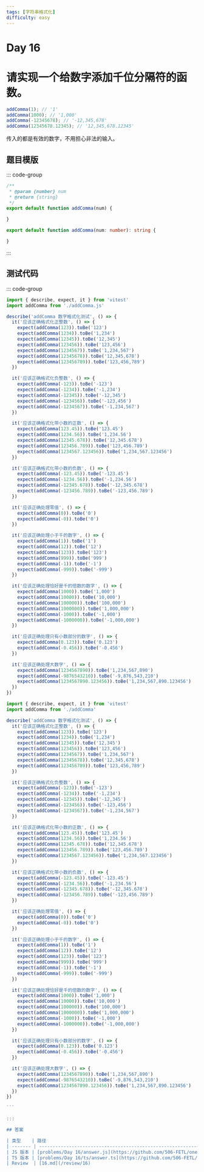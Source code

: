 ```yaml
---
tags: [字符串格式化]
difficulty: easy
---
```


# Day 16

# 请实现一个给数字添加千位分隔符的函数。

```js
addComma(1); // '1'
addComma(1000); // '1,000'
addComma(-12345678); // '-12,345,678'
addComma(12345678.12345); // '12,345,678.12345'
```

传入的都是有效的数字，不用担心非法的输入。

## 题目模版

::: code-group

```js [addComma.js]
/**
 * @param {number} num
 * @return {string}
 */
export default function addComma(num) {

}
```

```ts [addComma.ts]
export default function addComma(num: number): string {

}

```

:::

## 测试代码

::: code-group

```js [addComma.spec.js]
import { describe, expect, it } from 'vitest'
import addComma from './addComma.js'

describe('addComma 数字格式化测试', () => {
  it('应该正确格式化正整数', () => {
    expect(addComma(123)).toBe('123')
    expect(addComma(1234)).toBe('1,234')
    expect(addComma(12345)).toBe('12,345')
    expect(addComma(123456)).toBe('123,456')
    expect(addComma(1234567)).toBe('1,234,567')
    expect(addComma(12345678)).toBe('12,345,678')
    expect(addComma(123456789)).toBe('123,456,789')
  })

  it('应该正确格式化负整数', () => {
    expect(addComma(-123)).toBe('-123')
    expect(addComma(-1234)).toBe('-1,234')
    expect(addComma(-12345)).toBe('-12,345')
    expect(addComma(-123456)).toBe('-123,456')
    expect(addComma(-1234567)).toBe('-1,234,567')
  })

  it('应该正确格式化带小数的正数', () => {
    expect(addComma(123.45)).toBe('123.45')
    expect(addComma(1234.56)).toBe('1,234.56')
    expect(addComma(12345.678)).toBe('12,345.678')
    expect(addComma(123456.789)).toBe('123,456.789')
    expect(addComma(1234567.123456)).toBe('1,234,567.123456')
  })

  it('应该正确格式化带小数的负数', () => {
    expect(addComma(-123.45)).toBe('-123.45')
    expect(addComma(-1234.56)).toBe('-1,234.56')
    expect(addComma(-12345.678)).toBe('-12,345.678')
    expect(addComma(-123456.789)).toBe('-123,456.789')
  })

  it('应该正确处理零值', () => {
    expect(addComma(0)).toBe('0')
    expect(addComma(-0)).toBe('0')
  })

  it('应该正确处理小于千的数字', () => {
    expect(addComma(1)).toBe('1')
    expect(addComma(12)).toBe('12')
    expect(addComma(123)).toBe('123')
    expect(addComma(999)).toBe('999')
    expect(addComma(-1)).toBe('-1')
    expect(addComma(-999)).toBe('-999')
  })

  it('应该正确处理恰好是千的倍数的数字', () => {
    expect(addComma(1000)).toBe('1,000')
    expect(addComma(10000)).toBe('10,000')
    expect(addComma(100000)).toBe('100,000')
    expect(addComma(1000000)).toBe('1,000,000')
    expect(addComma(-1000)).toBe('-1,000')
    expect(addComma(-1000000)).toBe('-1,000,000')
  })

  it('应该正确处理只有小数部分的数字', () => {
    expect(addComma(0.123)).toBe('0.123')
    expect(addComma(-0.456)).toBe('-0.456')
  })

  it('应该正确处理大数字', () => {
    expect(addComma(1234567890)).toBe('1,234,567,890')
    expect(addComma(-9876543210)).toBe('-9,876,543,210')
    expect(addComma(1234567890.123456)).toBe('1,234,567,890.123456')
  })
})

```

````ts [addComma.spec.ts]
import { describe, expect, it } from 'vitest'
import addComma from './addComma'

describe('addComma 数字格式化测试', () => {
  it('应该正确格式化正整数', () => {
    expect(addComma(123)).toBe('123')
    expect(addComma(1234)).toBe('1,234')
    expect(addComma(12345)).toBe('12,345')
    expect(addComma(123456)).toBe('123,456')
    expect(addComma(1234567)).toBe('1,234,567')
    expect(addComma(12345678)).toBe('12,345,678')
    expect(addComma(123456789)).toBe('123,456,789')
  })

  it('应该正确格式化负整数', () => {
    expect(addComma(-123)).toBe('-123')
    expect(addComma(-1234)).toBe('-1,234')
    expect(addComma(-12345)).toBe('-12,345')
    expect(addComma(-123456)).toBe('-123,456')
    expect(addComma(-1234567)).toBe('-1,234,567')
  })

  it('应该正确格式化带小数的正数', () => {
    expect(addComma(123.45)).toBe('123.45')
    expect(addComma(1234.56)).toBe('1,234.56')
    expect(addComma(12345.678)).toBe('12,345.678')
    expect(addComma(123456.789)).toBe('123,456.789')
    expect(addComma(1234567.123456)).toBe('1,234,567.123456')
  })

  it('应该正确格式化带小数的负数', () => {
    expect(addComma(-123.45)).toBe('-123.45')
    expect(addComma(-1234.56)).toBe('-1,234.56')
    expect(addComma(-12345.678)).toBe('-12,345.678')
    expect(addComma(-123456.789)).toBe('-123,456.789')
  })

  it('应该正确处理零值', () => {
    expect(addComma(0)).toBe('0')
    expect(addComma(-0)).toBe('0')
  })

  it('应该正确处理小于千的数字', () => {
    expect(addComma(1)).toBe('1')
    expect(addComma(12)).toBe('12')
    expect(addComma(123)).toBe('123')
    expect(addComma(999)).toBe('999')
    expect(addComma(-1)).toBe('-1')
    expect(addComma(-999)).toBe('-999')
  })

  it('应该正确处理恰好是千的倍数的数字', () => {
    expect(addComma(1000)).toBe('1,000')
    expect(addComma(10000)).toBe('10,000')
    expect(addComma(100000)).toBe('100,000')
    expect(addComma(1000000)).toBe('1,000,000')
    expect(addComma(-1000)).toBe('-1,000')
    expect(addComma(-1000000)).toBe('-1,000,000')
  })

  it('应该正确处理只有小数部分的数字', () => {
    expect(addComma(0.123)).toBe('0.123')
    expect(addComma(-0.456)).toBe('-0.456')
  })

  it('应该正确处理大数字', () => {
    expect(addComma(1234567890)).toBe('1,234,567,890')
    expect(addComma(-9876543210)).toBe('-9,876,543,210')
    expect(addComma(1234567890.123456)).toBe('1,234,567,890.123456')
  })
})

```

:::

## 答案

| 类型    | 路径                                                                                                                      |
| ------- | ------------------------------------------------------------------------------------------------------------------------- |
| JS 版本 | [problems/Day 16/answer.js](https://github.com/506-FETL/one-question-per-day/blob/main/problems/Day%2016/answer.js)       |
| TS 版本 | [problems/Day 16/ts/answer.ts](https://github.com/506-FETL/one-question-per-day/blob/main/problems/Day%2016/ts/answer.ts) |
| Review  | [16.md](/review/16)                                                                                                       |
````
